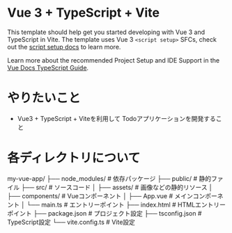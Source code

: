 # Vue 3 + TypeScript + Vite

This template should help get you started developing with Vue 3 and TypeScript in Vite. The template uses Vue 3 `<script setup>` SFCs, check out the [script setup docs](https://v3.vuejs.org/api/sfc-script-setup.html#sfc-script-setup) to learn more.

Learn more about the recommended Project Setup and IDE Support in the [Vue Docs TypeScript Guide](https://vuejs.org/guide/typescript/overview.html#project-setup).


# やりたいこと
- Vue3 + TypeScript + Viteを利用して Todoアプリケーションを開発すること

# 各ディレクトリについて

my-vue-app/
├── node_modules/    # 依存パッケージ
├── public/          # 静的ファイル
├── src/             # ソースコード
│   ├── assets/      # 画像などの静的リソース
│   ├── components/  # Vueコンポーネント
│   ├── App.vue      # メインコンポーネント
│   └── main.ts      # エントリーポイント
├── index.html       # HTMLエントリーポイント
├── package.json     # プロジェクト設定
├── tsconfig.json    # TypeScript設定
└── vite.config.ts   # Vite設定